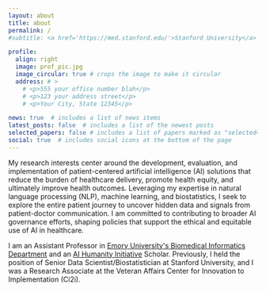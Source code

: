```yaml
---
layout: about
title: about
permalink: /
#subtitle: <a href='https://med.stanford.edu/'>Stanford University</a>

profile:
  align: right
  image: prof_pic.jpg
  image_circular: true # crops the image to make it circular
  address: # >
    # <p>555 your office number blah</p>
    # <p>123 your address street</p>
    # <p>Your City, State 12345</p>

news: true  # includes a list of news items
latest_posts: false  # includes a list of the newest posts
selected_papers: false # includes a list of papers marked as "selected={true}"
social: true  # includes social icons at the bottom of the page
---
```


My research interests center around the development, evaluation, and implementation of patient-centered artificial intelligence (AI) solutions that reduce the burden of healthcare delivery, promote health equity, and ultimately improve health outcomes. Leveraging my expertise in natural language processing (NLP), machine learning, and biostatistics, I seek to explore the entire patient journey to uncover hidden data and signals from patient-doctor communication. I am committed to contributing to broader AI governance efforts, shaping policies that support the ethical and equitable use of AI in healthcare. 

I am an Assistant Professor in [Emory University's Biomedical Informatics Department]((https://med.emory.edu/departments/biomedical-informatics/index.html)) and an [AI Humanity Initiative](https://aihumanity.emory.edu/) Scholar. Previously, I held the position of Senior Data Scientist/Biostatistician at Stanford University, and I was a Research Associate at the Veteran Affairs Center for Innovation to Implementation (Ci2i).
